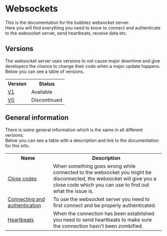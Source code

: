 # Websockets
This is the documentation for the bubblez websocket server.  
Here you will find everything you need to know to connect and authenticate to the websocket server, send heartbeats, receive data etc.

## Versions
The websocket server uses versions to not cause major downtime and give developers the chance to change their code when a major update happens.  
Below you can see a table of versions.
<table>
  <tr>
    <th>Version</th>
    <th>Status</th>
  </tr>
  <tr>
    <td><a href="https://github.com/ProjectBubblez/documentation/blob/main/docs/websockets/V1.md">V1</a></td>
    <td>Available</td>
  </tr>
  <tr>
    <td><a href="https://github.com/ProjectBubblez/documentation/blob/main/docs/websockets/V0.md">V0</a></td>
    <td>Discontinued</td>
  </tr>
</table>

## General information
There is some general information which is the same in all different versions.  
Below you can see a table with a description and link to the documentation for this info.

<table>
  <tr>
    <th>Name</th>
    <th>Description</th>
  </tr>
  <tr>
    <td><a href="https://github.com/ProjectBubblez/documentation/blob/main/docs/websockets/CLOSECODES.md">Close codes</a></td>
    <td>When something goes wrong while connected to the websocket you might be disconnected, the websocket will give you a close code which you can use to find out what the issue is.</td>
  </tr>
  <tr>
    <td><a href="https://github.com/ProjectBubblez/documentation/blob/main/docs/websockets/CONNECTING.md">Connecting and authentication</a></td>
    <td>To use the websocket server you need to first connect and be properly authenticated.</td>
  </tr>
  <tr>
    <td><a href="https://github.com/ProjectBubblez/documentation/blob/main/docs/websockets/HEARTBEATS.md">Heartbeats</a></td>
    <td>When the connection has been established you need to send heartbeats to make sure the connection hasn't been zombified.</td>
  </tr>
</table>
